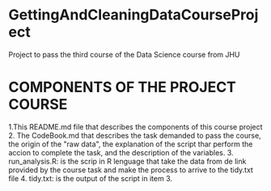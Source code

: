 # GettingAndCleaningDataCourseProject
Project to pass the third course of the Data Science course from JHU

# COMPONENTS OF THE PROJECT COURSE
1.This README.md file that describes the components of this course project 
2. The CodeBook.md that describes the task demanded to pass the course, the origin of the "raw data", the explanation of the script thar perform the accion
to complete the task, and the description of the variables.
3. run_analysis.R: is the scrip in R lenguage that take the data from de link provided by the course task and make the process to arrive to the tidy.txt file
4. tidy.txt: is the output of the script in item 3.